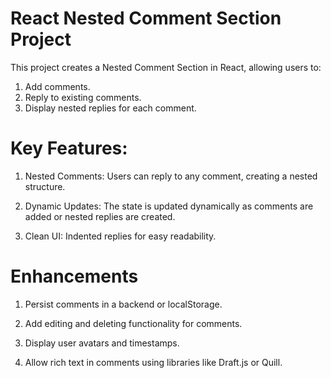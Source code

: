# React Nested Comment Section Project

This project creates a Nested Comment Section in React, allowing users to:

1. Add comments.
2. Reply to existing comments.
3. Display nested replies for each comment.

# Key Features:

1. Nested Comments: Users can reply to any comment, creating a nested structure.

2. Dynamic Updates: The state is updated dynamically as comments are added or nested replies are created.

3. Clean UI: Indented replies for easy readability.

# Enhancements

1. Persist comments in a backend or localStorage.

2. Add editing and deleting functionality for comments.

3. Display user avatars and timestamps.

4. Allow rich text in comments using libraries like Draft.js or Quill.